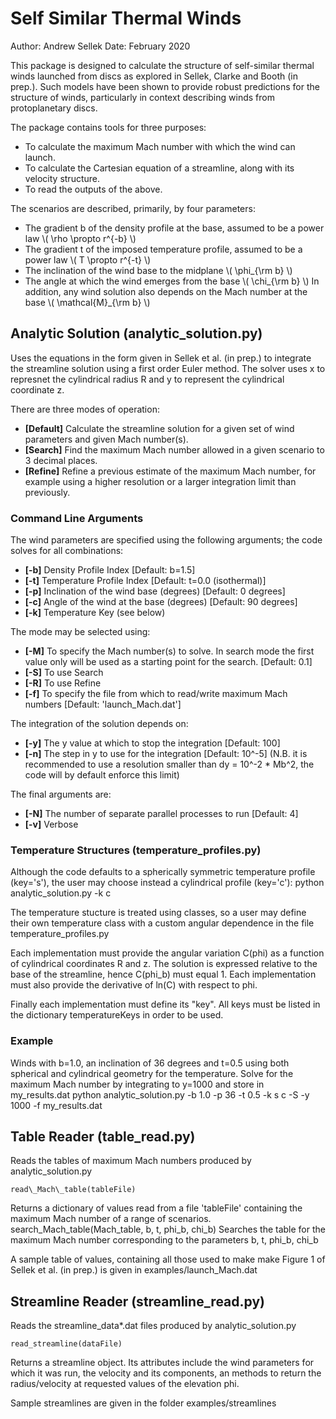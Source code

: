 # Self Similar Thermal Winds
Author: Andrew Sellek
Date: February 2020

This package is designed to calculate the structure of self-similar thermal winds launched from discs as explored in Sellek, Clarke and Booth (in prep.).
Such models have been shown to provide robust predictions for the structure of winds, particularly in context describing winds from protoplanetary discs.

The package contains tools for three purposes:
* To calculate the maximum Mach number with which the wind can launch.
* To calculate the Cartesian equation of a streamline, along with its velocity structure.
* To read the outputs of the above.

The scenarios are described, primarily, by four parameters:
* The gradient b of the density profile at the base, assumed to be a power law \\( \rho \propto r^{-b} \\)
* The gradient t of the imposed temperature profile, assumed to be a power law \\( T \propto r^{-t} \\)
* The inclination of the wind base to the midplane \\( \phi\_{\rm b} \\)
* The angle at which the wind emerges from the base \\( \chi\_{\rm b} \\)
In addition, any wind solution also depends on the Mach number at the base \\( \mathcal{M}\_{\rm b} \\)

## Analytic Solution (analytic\_solution.py)
Uses the equations in the form given in Sellek et al. (in prep.) to integrate the streamline solution using a first order Euler method.
The solver uses x to represnet the cylindrical radius R and y to represent the cylindrical coordinate z.

There are three modes of operation:
* **\[Default\]** Calculate the streamline solution for a given set of wind parameters and given Mach number(s).
* **\[Search\]** Find the maximum Mach number allowed in a given scenario to 3 decimal places.
* **\[Refine\]** Refine a previous estimate of the maximum Mach number, for example using a higher resolution or a larger integration limit than previously.

### Command Line Arguments
The wind parameters are specified using the following arguments; the code solves for all combinations:
* **\[-b\]** Density Profile Index \[Default: b=1.5\]
* **\[-t\]** Temperature Profile Index \[Default: t=0.0 (isothermal)\]
* **\[-p\]** Inclination of the wind base (degrees) \[Default: 0 degrees\]
* **\[-c\]** Angle of the wind at the base (degrees) \[Default: 90 degrees\]
* **\[-k\]** Temperature Key (see below)

The mode may be selected using:
* **\[-M\]** To specify the Mach number(s) to solve. In search mode the first value only will be used as a starting point for the search. \[Default: 0.1\]
* **\[-S\]** To use Search
* **\[-R\]** To use Refine
* **\[-f\]** To specify the file from which to read/write maximum Mach numbers \[Default: 'launch_Mach.dat'\]

The integration of the solution depends on:
* **\[-y\]** The y value at which to stop the integration \[Default: 100\]
* **\[-n\]** The step in y to use for the integration \[Default: 10^-5\] (N.B. it is recommended to use a resolution smaller than dy = 10^-2 \* Mb^2, the code will by default enforce this limit)

The final arguments are:
* **\[-N\]** The number of separate parallel processes to run \[Default: 4\]
* **\[-v\]** Verbose 

### Temperature Structures (temperature\_profiles.py)
Although the code defaults to a spherically symmetric temperature profile (key='s'), the user may choose instead a cylindrical profile (key='c'):
    python analytic_solution.py -k c

The temperature stucture is treated using classes, so a user may define their own temperature class with a custom angular dependence in the file temperature_profiles.py

Each implementation must provide the angular variation C(phi) as a function of cylindrical coordinates R and z. The solution is expressed relative to the base of the streamline, hence C(phi_b) must equal 1. Each implementation must also provide the derivative of ln(C) with respect to phi.

Finally each implementation must define its "key". All keys must be listed in the dictionary temperatureKeys in order to be used.

### Example
Winds with b=1.0, an inclination of 36 degrees and t=0.5 using both spherical and cylindrical geometry for the temperature.
Solve for the maximum Mach number by integrating to y=1000 and store in my\_results.dat
    python analytic\_solution.py -b 1.0 -p 36 -t 0.5 -k s c -S -y 1000 -f my\_results.dat

## Table Reader (table\_read.py) 
Reads the tables of maximum Mach numbers produced by analytic_solution.py

    read\_Mach\_table(tableFile)
Returns a dictionary of values read from a file 'tableFile' containing the maximum Mach number of a range of scenarios.
    search\_Mach\_table(Mach\_table, b, t, phi\_b, chi\_b)
Searches the table for the maximum Mach number corresponding to the parameters b, t, phi\_b, chi\_b

A sample table of values, containing all those used to make make Figure 1 of Sellek et al. (in prep.) is given in examples/launch\_Mach.dat

## Streamline Reader (streamline\_read.py)
Reads the streamline_data\*.dat files produced by analytic\_solution.py

    read_streamline(dataFile)
Returns a streamline object. Its attributes include the wind parameters for which it was run, the velocity and its components, an methods to return the radius/velocity at requested values of the elevation phi.

Sample streamlines are given in the folder examples/streamlines
